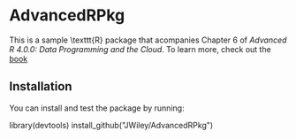 # AdvancedRPkg

This is a sample \texttt{R} package that acompanies Chapter 6 of
*Advanced R 4.0.0: Data Programming and the Cloud*. To learn more,
check out the [book](\url{https://www.apress.com/gp/book/9781484259726}) 

## Installation

You can install and test the package by running:


library(devtools)
install_github("JWiley/AdvancedRPkg")

